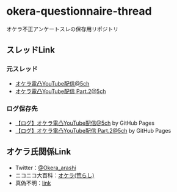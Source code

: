 # okera-questionnaire-thread

オケラ不正アンケートスレの保存用リポジトリ

## スレッドLink

### 元スレッド  

- [オケラ電凸YouTube配信@5ch](http://swallow.5ch.net/test/read.cgi/livejupiter/1592054539/)
- [オケラ電凸YouTube配信 Part.2@5ch](http://swallow.5ch.net/test/read.cgi/livejupiter/1592057696/)


### ログ保存先  
- [【ログ】オケラ電凸YouTube配信@5ch](./1592054539.html) by GitHub Pages
- [【ログ】オケラ電凸YouTube配信 Part.2@5ch](./1592057696.html) by GitHub Pages


## オケラ氏関係Link

- Twitter：[@Okera_arashi](https://twitter.com/Okera_arashi)
- ニコニコ大百科：[オケラ(荒らし)](https://dic.nicovideo.jp/a/%E3%82%AA%E3%82%B1%E3%83%A9%28%E8%8D%92%E3%82%89%E3%81%97%29)
- 真偽不明：[link](https://touhu27.wiki.fc2.com/wiki/%E3%82%AA%E3%82%B1%E3%83%A9%EF%BC%88%E4%BD%90%E8%97%A4%E6%98%AD%E9%9B%84%EF%BC%89)
